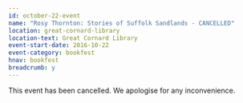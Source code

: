 ```yaml
---
id: october-22-event
name: "Rosy Thornton: Stories of Suffolk Sandlands - CANCELLED"
location: great-cornard-library
location-text: Great Cornard Library
event-start-date: 2016-10-22
event-category: bookfest
hnav: bookfest
breadcrumb: y
---
```


This event has been cancelled. We apologise for any inconvenience.
